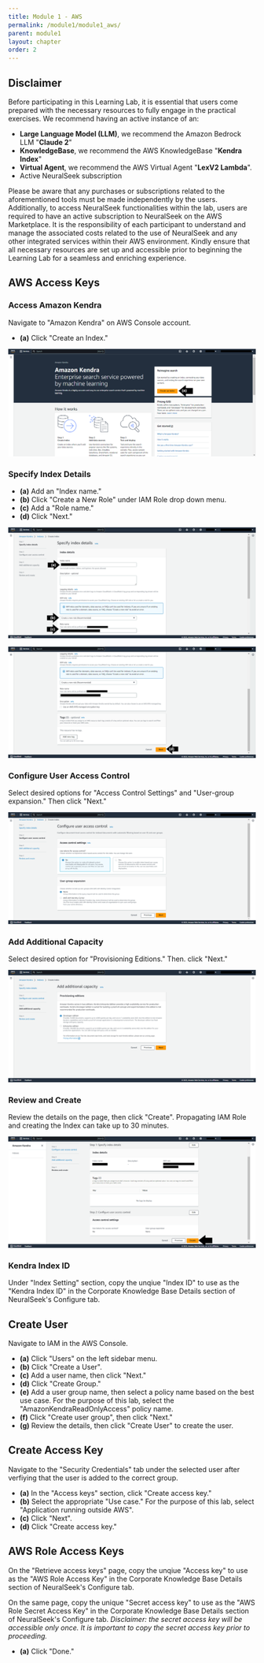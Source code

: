 ```yaml
---
title: Module 1 - AWS
permalink: /module1/module1_aws/
parent: module1
layout: chapter
order: 2
---
```

## Disclaimer

Before participating in this Learning Lab, it is essential that users come prepared with the necessary resources to fully engage in the practical exercises. We recommend having an active instance of an:

- **Large Language Model (LLM)**, we recommend the Amazon Bedrock LLM "**Claude 2**"
- **KnowledgeBase**, we recommend the AWS KnowledgeBase "**Kendra Index**"
- **Virtual Agent**, we recommend the AWS Virtual Agent "**LexV2 Lambda**".
- Active NeuralSeek subscription

Please be aware that any purchases or subscriptions related to the aforementioned tools must be made independently by the users. Additionally, to access NeuralSeek functionalities within the lab, users are required to have an active subscription to NeuralSeek on the AWS Marketplace. It is the responsibility of each participant to understand and manage the associated costs related to the use of NeuralSeek and any other integrated services within their AWS environment. Kindly ensure that all necessary resources are set up and accessible prior to beginning the Learning Lab for a seamless and enriching experience.

## AWS Access Keys
### Access Amazon Kendra
Navigate to "Amazon Kendra" on AWS Console account.
- **(a)** Click "Create an Index."

![image1.1](images/image1.1.png)

### Specify Index Details 
- **(a)** Add an "Index name."
- **(b)** Click "Create a New Role" under IAM Role drop down menu.
- **(c)** Add a "Role name." 
- **(d)** Click "Next." 

![image1.2](images/image1.2.png)

![image1.3](images/image1.3.png)

### Configure User Access Control
Select desired options for "Access Control Settings" and "User-group expansion." Then click "Next."

![image1.4](images/image1.4.png)

### Add Additional Capacity
Select desired option for "Provisioning Editions." Then. click "Next."

![image1.5](images/image1.5.png)

### Review and Create
Review the details on the page, then click "Create". Propagating IAM Role and creating the Index can take up to 30 minutes. 

![image1.6](images/image1.6.png)

### Kendra Index ID
Under "Index Setting" section, copy the unqiue "Index ID" to use as the "Kendra Index ID" in the Corporate Knowledge Base Details section of NeuralSeek's Configure tab. 

## Create User
Navigate to IAM in the AWS Console.
- **(a)** Click "Users" on the left sidebar menu. 
- **(b)** Click "Create a User". 
- **(c)** Add a user name, then click "Next."
- **(d)** Click "Create Group."
- **(e)** Add a user group name, then select a policy name based on the best use case. For the purpose of this lab, select the "AmazonKendraReadOnlyAccess" policy name.
- **(f)** Click "Create user group", then click "Next."
- **(g)** Review the details, then click "Create User" to create the user. 

## Create Access Key
Navigate to the "Security Credentials" tab under the selected user after verfiying that the user is added to the correct group. 
- **(a)** In the "Access keys" section, click "Create access key."
- **(b)** Select the appropriate "Use case." For the purpose of this lab, select "Application running outside AWS".
- **(c)** Click "Next". 
- **(d)** Click "Create access key." 

## AWS Role Access Keys
On the "Retrieve access keys" page, copy the unqiue "Access key" to use as the "AWS Role Access Key" in the Corporate Knowledge Base Details section of NeuralSeek's Configure tab. 

On the same page, copy the unique "Secret access key" to use as the "AWS Role Secret Access Key" in the Corporate Knowledge Base Details section of NeuralSeek's Configure tab. *Disclaimer: the secret access key will be accessible only once. It is important to copy the secret access key prior to proceeding.*

- **(a)** Click "Done."
